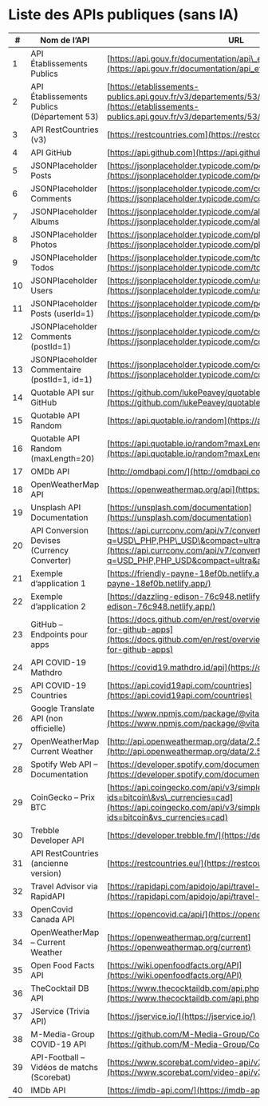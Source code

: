 ### <h1 id="liste-apis">Liste des APIs publiques (sans IA)</h1>

| #  | Nom de l’API                                 | URL                                                                                                                                                                                              |
| -- | -------------------------------------------- | ------------------------------------------------------------------------------------------------------------------------------------------------------------------------------------------------ |
| 1  | API Établissements Publics                   | [https://api.gouv.fr/documentation/api\_etablissements\_publics](https://api.gouv.fr/documentation/api_etablissements_publics)                                                                   |
| 2  | API Établissements Publics (Département 53)  | [https://etablissements-publics.api.gouv.fr/v3/departements/53/cci](https://etablissements-publics.api.gouv.fr/v3/departements/53/cci)                                                           |
| 3  | API RestCountries (v3)                       | [https://restcountries.com](https://restcountries.com)                                                                                                                                           |
| 4  | API GitHub                                   | [https://api.github.com](https://api.github.com)                                                                                                                                                 |
| 5  | JSONPlaceholder Posts                        | [https://jsonplaceholder.typicode.com/posts](https://jsonplaceholder.typicode.com/posts)                                                                                                         |
| 6  | JSONPlaceholder Comments                     | [https://jsonplaceholder.typicode.com/comments](https://jsonplaceholder.typicode.com/comments)                                                                                                   |
| 7  | JSONPlaceholder Albums                       | [https://jsonplaceholder.typicode.com/albums](https://jsonplaceholder.typicode.com/albums)                                                                                                       |
| 8  | JSONPlaceholder Photos                       | [https://jsonplaceholder.typicode.com/photos](https://jsonplaceholder.typicode.com/photos)                                                                                                       |
| 9  | JSONPlaceholder Todos                        | [https://jsonplaceholder.typicode.com/todos](https://jsonplaceholder.typicode.com/todos)                                                                                                         |
| 10 | JSONPlaceholder Users                        | [https://jsonplaceholder.typicode.com/users](https://jsonplaceholder.typicode.com/users)                                                                                                         |
| 11 | JSONPlaceholder Posts (userId=1)             | [https://jsonplaceholder.typicode.com/posts?userId=1](https://jsonplaceholder.typicode.com/posts?userId=1)                                                                                       |
| 12 | JSONPlaceholder Comments (postId=1)          | [https://jsonplaceholder.typicode.com/comments?postId=1](https://jsonplaceholder.typicode.com/comments?postId=1)                                                                                 |
| 13 | JSONPlaceholder Commentaire (postId=1, id=1) | [https://jsonplaceholder.typicode.com/comments?postId=1\&id=1](https://jsonplaceholder.typicode.com/comments?postId=1&id=1)                                                                      |
| 14 | Quotable API sur GitHub                      | [https://github.com/lukePeavey/quotable](https://github.com/lukePeavey/quotable)                                                                                                                 |
| 15 | Quotable API Random                          | [https://api.quotable.io/random](https://api.quotable.io/random)                                                                                                                                 |
| 16 | Quotable API Random (maxLength=20)           | [https://api.quotable.io/random?maxLength=20](https://api.quotable.io/random?maxLength=20)                                                                                                       |
| 17 | OMDb API                                     | [http://omdbapi.com/](http://omdbapi.com/)                                                                                                                                                       |
| 18 | OpenWeatherMap API                           | [https://openweathermap.org/api](https://openweathermap.org/api)                                                                                                                                 |
| 19 | Unsplash API Documentation                   | [https://unsplash.com/documentation](https://unsplash.com/documentation)                                                                                                                         |
| 20 | API Conversion Devises (Currency Converter)  | [https://api.currconv.com/api/v7/convert?q=USD\_PHP,PHP\_USD\&compact=ultra\&apiKey=YOUR\_API\_KEY](https://api.currconv.com/api/v7/convert?q=USD_PHP,PHP_USD&compact=ultra&apiKey=YOUR_API_KEY) |
| 21 | Exemple d’application 1                      | [https://friendly-payne-18ef0b.netlify.app/](https://friendly-payne-18ef0b.netlify.app/)                                                                                                         |
| 22 | Exemple d’application 2                      | [https://dazzling-edison-76c948.netlify.app/](https://dazzling-edison-76c948.netlify.app/)                                                                                                       |
| 23 | GitHub – Endpoints pour apps                 | [https://docs.github.com/en/rest/overview/endpoints-available-for-github-apps](https://docs.github.com/en/rest/overview/endpoints-available-for-github-apps)                                     |
| 24 | API COVID-19 Mathdro                         | [https://covid19.mathdro.id/api](https://covid19.mathdro.id/api)                                                                                                                                 |
| 25 | API COVID-19 Countries                       | [https://api.covid19api.com/countries](https://api.covid19api.com/countries)                                                                                                                     |
| 26 | Google Translate API (non officielle)        | [https://www.npmjs.com/package/@vitalets/google-translate-api](https://www.npmjs.com/package/@vitalets/google-translate-api)                                                                     |
| 27 | OpenWeatherMap Current Weather               | [http://api.openweathermap.org/data/2.5/weather](http://api.openweathermap.org/data/2.5/weather)                                                                                                 |
| 28 | Spotify Web API – Documentation              | [https://developer.spotify.com/documentation/web-api/](https://developer.spotify.com/documentation/web-api/)                                                                                     |
| 29 | CoinGecko – Prix BTC                         | [https://api.coingecko.com/api/v3/simple/price?ids=bitcoin\&vs\_currencies=cad](https://api.coingecko.com/api/v3/simple/price?ids=bitcoin&vs_currencies=cad)                                     |
| 30 | Trebble Developer API                        | [https://developer.trebble.fm/](https://developer.trebble.fm/)                                                                                                                                   |
| 31 | API RestCountries (ancienne version)         | [https://restcountries.eu/](https://restcountries.eu/)                                                                                                                                           |
| 32 | Travel Advisor via RapidAPI                  | [https://rapidapi.com/apidojo/api/travel-advisor/](https://rapidapi.com/apidojo/api/travel-advisor/)                                                                                             |
| 33 | OpenCovid Canada API                         | [https://opencovid.ca/api/](https://opencovid.ca/api/)                                                                                                                                           |
| 34 | OpenWeatherMap – Current Weather             | [https://openweathermap.org/current](https://openweathermap.org/current)                                                                                                                         |
| 35 | Open Food Facts API                          | [https://wiki.openfoodfacts.org/API](https://wiki.openfoodfacts.org/API)                                                                                                                         |
| 36 | TheCocktail DB API                           | [https://www.thecocktaildb.com/api.php](https://www.thecocktaildb.com/api.php)                                                                                                                   |
| 37 | JService (Trivia API)                        | [https://jservice.io/](https://jservice.io/)                                                                                                                                                     |
| 38 | M-Media-Group COVID-19 API                   | [https://github.com/M-Media-Group/Covid-19-API](https://github.com/M-Media-Group/Covid-19-API)                                                                                                   |
| 39 | API-Football – Vidéos de matchs (Scorebat)   | [https://www.scorebat.com/video-api/v3/](https://www.scorebat.com/video-api/v3/)                                                                                                                 |
| 40 | IMDb API                                     | [https://imdb-api.com/](https://imdb-api.com/)                                                                                                                                                   |


